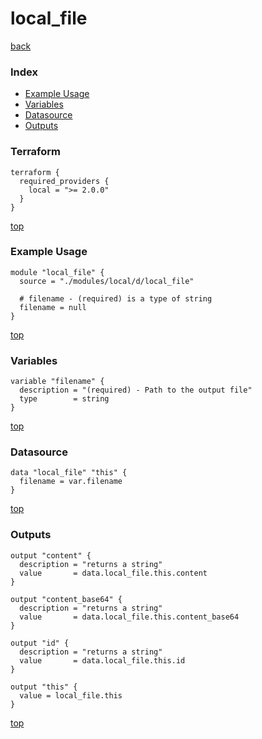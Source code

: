 # local_file

[back](../local.md)

### Index

- [Example Usage](#example-usage)
- [Variables](#variables)
- [Datasource](#datasource)
- [Outputs](#outputs)

### Terraform

```hcl
terraform {
  required_providers {
    local = ">= 2.0.0"
  }
}
```

[top](#index)

### Example Usage

```hcl
module "local_file" {
  source = "./modules/local/d/local_file"

  # filename - (required) is a type of string
  filename = null
}
```

[top](#index)

### Variables

```hcl
variable "filename" {
  description = "(required) - Path to the output file"
  type        = string
}
```

[top](#index)

### Datasource

```hcl
data "local_file" "this" {
  filename = var.filename
}
```

[top](#index)

### Outputs

```hcl
output "content" {
  description = "returns a string"
  value       = data.local_file.this.content
}

output "content_base64" {
  description = "returns a string"
  value       = data.local_file.this.content_base64
}

output "id" {
  description = "returns a string"
  value       = data.local_file.this.id
}

output "this" {
  value = local_file.this
}
```

[top](#index)